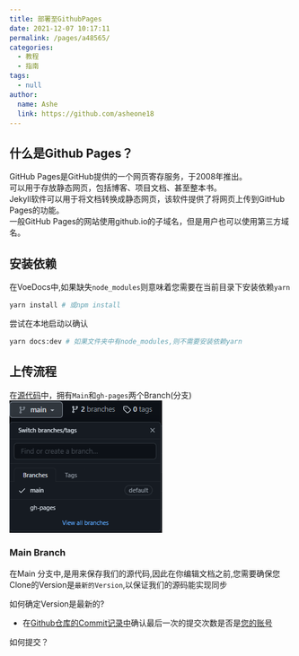 ```yaml
---
title: 部署至GithubPages
date: 2021-12-07 10:17:11
permalink: /pages/a48565/
categories:
  - 教程
  - 指南
tags:
  - null
author:
  name: Ashe
  link: https://github.com/asheone18
---
```

## 什么是Github Pages？

GitHub Pages是GitHub提供的一个网页寄存服务，于2008年推出。<br>可以用于存放静态网页，包括博客、项目文档、甚至整本书。<br>Jekyll软件可以用于将文档转换成静态网页，该软件提供了将网页上传到GitHub Pages的功能。<br>一般GitHub Pages的网站使用github.io的子域名，但是用户也可以使用第三方域名。

## 安装依赖

在VoeDocs中,如果缺失`node_modules`则意味着您需要在当前目录下安装依赖`yarn`
```bash
yarn install # 或npm install 
```
尝试在本地启动以确认
```bash
yarn docs:dev # 如果文件夹中有node_modules,则不需要安装依赖yarn
```

## 上传流程

在[源代码](https://github.com/asheone18/VueDocs)中，拥有`Main`和`gh-pages`两个Branch(分支)
![](https://raw.githubusercontent.com/AsheOne18/Image-Repository/main/Image/gitpages.png)

### Main Branch
在Main 分支中,是用来保存我们的源代码,因此在你编辑文档之前,您需要确保您Clone的Version是`最新的Version`,以保证我们的源码能实现同步

如何确定Version是最新的?

- 在[Github仓库的Commit记录中](https://github.com/AsheOne18/VueDocs/commits/main)确认最后一次的提交次数是否是[您的账号](https://github.com/)

如何提交？
